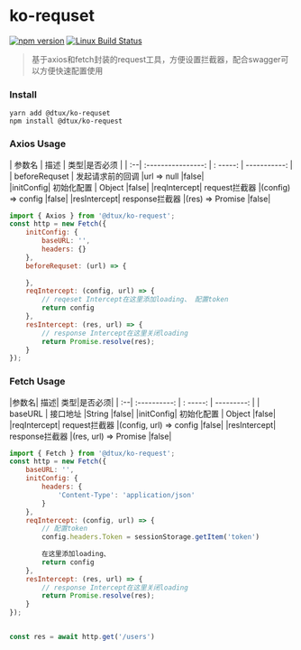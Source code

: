 
# ko-requset
[![npm version](https://img.shields.io/npm/v/ts-loader.svg)](https://www.npmjs.com/package/ko-script)
[![Linux Build Status](https://travis-ci.org/TypeStrong/ts-loader.svg?branch=master)](https://npmjs.org/package/ko-script)

> 基于axios和fetch封装的request工具，方便设置拦截器，配合swagger可以方便快速配置使用
### Install
```
yarn add @dtux/ko-requset
npm install @dtux/ko-request
```
### Axios  Usage
| 参数名 | 描述 | 类型|是否必须 |
| :--| :----------------: | : -----: | -----------: |  
| beforeRequset    | 发起请求前的回调  |url => null |false|  
|initConfig| 初始化配置 | Object |false|
|reqIntercept| request拦截器 |(config) => config  |false|
|resIntercept| response拦截器  |(res) => Promise  |false|

```javascript
import { Axios } from '@dtux/ko-request';
const http = new Fetch({
	initConfig: {
		baseURL: '',
		headers: {}
	},
	beforeRequset: (url) => {
		
	},
	reqIntercept: (config, url) => {
		// reqeset Intercept在这里添加loading、 配置token
		return config
	},
	resIntercept: (res, url) => {
		// response Intercept在这里关闭loading
		return Promise.resolve(res);
	}
});
```
### Fetch  Usage
|参数名| 描述| 类型|是否必须| 
| :--| :----------: | : -----: | ---------: |
| baseURL    | 接口地址  |String |false|
|initConfig| 初始化配置 | Object |false|
|reqIntercept| request拦截器 |(config, url) => config  |false|
|resIntercept| response拦截器  |(res, url) => Promise  |false|

```javascript
import { Fetch } from '@dtux/ko-request';
const http = new Fetch({
	baseURL: '',
	initConfig: {
		headers: {
			'Content-Type': 'application/json'
		}
	},
	reqIntercept: (config, url) => {
		// 配置token
		config.headers.Token = sessionStorage.getItem('token')
		
		在这里添加loading、
		return config
	},
	resIntercept: (res, url) => {
		// response Intercept在这里关闭loading
		return Promise.resolve(res);
	}
});


const res = await http.get('/users')

```
